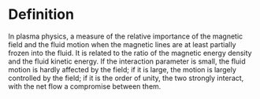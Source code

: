# Definition

In plasma physics, a measure of the relative importance of the magnetic
field and the fluid motion when the magnetic lines are at least
partially frozen into the fluid. It is related to the ratio of the
magnetic energy density and the fluid kinetic energy. If the interaction
parameter is small, the fluid motion is hardly affected by the field; if
it is large, the motion is largely controlled by the field; if it is the
order of unity, the two strongly interact, with the net flow a
compromise between them.
